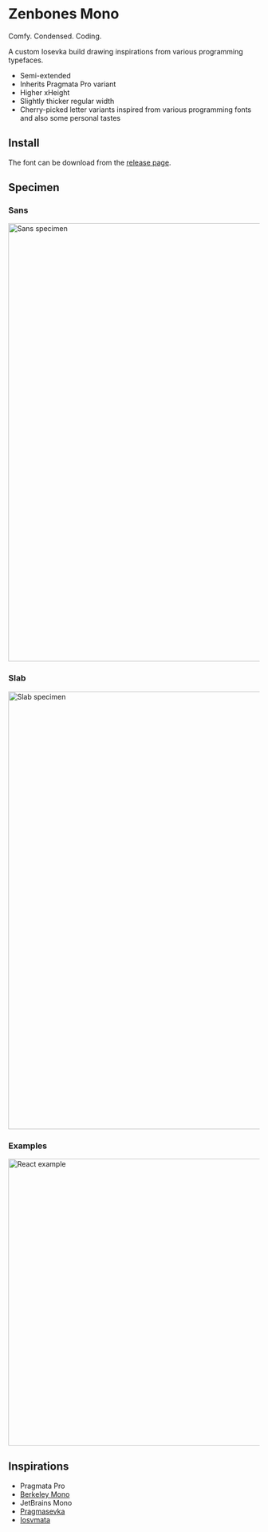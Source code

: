 # Zenbones Mono

Comfy. Condensed. Coding.

A custom Iosevka build drawing inspirations from various programming
typefaces.

- Semi-extended
- Inherits Pragmata Pro variant
- Higher xHeight
- Slightly thicker regular width
- Cherry-picked letter variants inspired from various programming fonts and also some personal tastes

## Install

The font can be download from the [release page](https://github.com/zenbones-theme/zenbones-mono/releases).

## Specimen

### Sans
<img width="877" alt="Sans specimen" src="https://github.com/user-attachments/assets/8ef4e6a6-bbc5-4f4d-8b72-afedd3859f89">

### Slab
<img width="876" alt="Slab specimen" src="https://github.com/user-attachments/assets/f47e44f8-ac02-4197-aae0-f1a8208c0f0d">

### Examples
<img width="574" alt="React example" src="https://github.com/user-attachments/assets/4127c7e3-4c59-4c59-9ceb-662c8c123e19">

## Inspirations
- Pragmata Pro
- [Berkeley Mono](https://berkeleygraphics.com/typefaces/berkeley-mono/)
- JetBrains Mono
- [Pragmasevka](https://github.com/shytikov/pragmasevka)
- [Iosvmata](https://github.com/N-R-K/Iosvmata)
